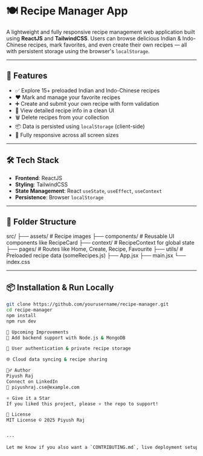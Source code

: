 # 🍽️ Recipe Manager App

A lightweight and fully responsive recipe management web application built using **ReactJS** and **TailwindCSS**. Users can browse delicious Indian & Indo-Chinese recipes, mark favorites, and even create their own recipes — all with persistent storage using the browser's `localStorage`.

---

## 🚀 Features

- ✅ Explore 15+ preloaded Indian and Indo-Chinese recipes
- ❤️ Mark and manage your favorite recipes
- ➕ Create and submit your own recipe with form validation
- 📝 View detailed recipe info in a clean UI
- 🗑️ Delete recipes from your collection
- 📦 Data is persisted using `localStorage` (client-side)
- 📱 Fully responsive across all screen sizes

---

## 🛠️ Tech Stack

- **Frontend**: ReactJS
- **Styling**: TailwindCSS
- **State Management**: React `useState`, `useEffect`, `useContext`
- **Persistence**: Browser `localStorage`

---

## 📁 Folder Structure

src/
├── assets/ # Recipe images
├── components/ # Reusable UI components like RecipeCard
├── context/ # RecipeContext for global state
├── pages/ # Routes like Home, Create, Recipe, Favourite
├── utils/ # Preloaded recipe data (someRecipes.js)
├── App.jsx
├── main.jsx
└── index.css

---

## 📦 Installation & Run Locally

```bash
git clone https://github.com/yourusername/recipe-manager.git
cd recipe-manager
npm install
npm run dev

📌 Upcoming Improvements
🔐 Add backend support with Node.js & MongoDB

👥 User authentication & private recipe storage

🌐 Cloud data syncing & recipe sharing

🙋‍♂️ Author
Piyush Raj
Connect on LinkedIn
📧 piyushraj.cse@example.com

⭐️ Give it a Star
If you liked this project, please ⭐️ the repo to support!

📄 License
MIT License © 2025 Piyush Raj


---

Let me know if you also want a `CONTRIBUTING.md`, live deployment setup guide, or backend API docs once you add Node.js!
